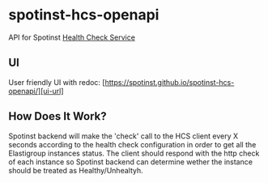# spotinst-hcs-openapi

API for Spotinst [Health Check Service]


[Health Check Service]: https://api.spotinst.com/elastigroup-for-aws/services-integrations/spotinst-custom-health-check-service-hcs-2/

## UI

User friendly UI with redoc: [https://spotinst.github.io/spotinst-hcs-openapi/][ui-url]


[ui-url]: https://spotinst.github.io/spotinst-hcs-openapi/

## How Does It Work?

Spotinst backend will make the 'check' call to the HCS client every X seconds according to the health check configuration in order to get all the Elastigroup instances status. 
The client should respond with the http check of each instance so Spotinst backend can determine wether the instance should be treated as Healthy/Unhealtyh.


